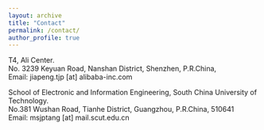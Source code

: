 ```yaml
---
layout: archive
title: "Contact"
permalink: /contact/
author_profile: true
---
```

T4, Ali Center.<br>
No. 3239 Keyuan Road, Nanshan District, Shenzhen, P.R.China,<br>
Email: jiapeng.tjp [at] alibaba-inc.com

School of Electronic and Information Engineering, South China University of Technology.<br>
No.381 Wushan Road, Tianhe District, Guangzhou, P.R.China, 510641<br>
Email: msjptang [at] mail.scut.edu.cn


